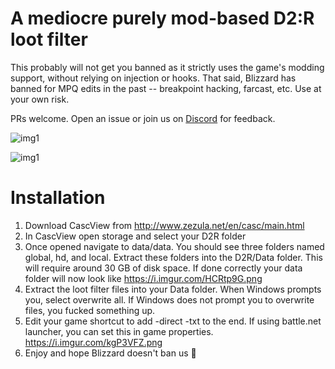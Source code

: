 # A mediocre purely mod-based D2:R loot filter

This probably will not get you banned as it strictly uses the game's modding support, without relying on injection or hooks. That said, Blizzard has banned for MPQ edits in the past -- breakpoint hacking, farcast, etc. Use at your own risk.

PRs welcome. Open an issue or join us on [Discord](https://discord.gg/aajDbCNc9x) for feedback.

![img1](https://i.imgur.com/cydb7qL.jpg)

![img1](https://i.imgur.com/BJJzwX3.jpeg)

# Installation

1. Download CascView from http://www.zezula.net/en/casc/main.html
2. In CascView open storage and select your D2R folder
3. Once opened navigate to data/data. You should see three folders named global, hd, and local. Extract these folders into the D2R/Data folder. This will require around 30 GB of disk space. If done correctly your data folder will now look like https://i.imgur.com/HCRtp9G.png
4. Extract the loot filter files into your Data folder. When Windows prompts you, select overwrite all. If Windows does not prompt you to overwrite files, you fucked something up.
5. Edit your game shortcut to add -direct -txt to the end. If using battle.net launcher, you can set this in game properties. https://i.imgur.com/kgP3VFZ.png
6. Enjoy and hope Blizzard doesn't ban us 🥺
